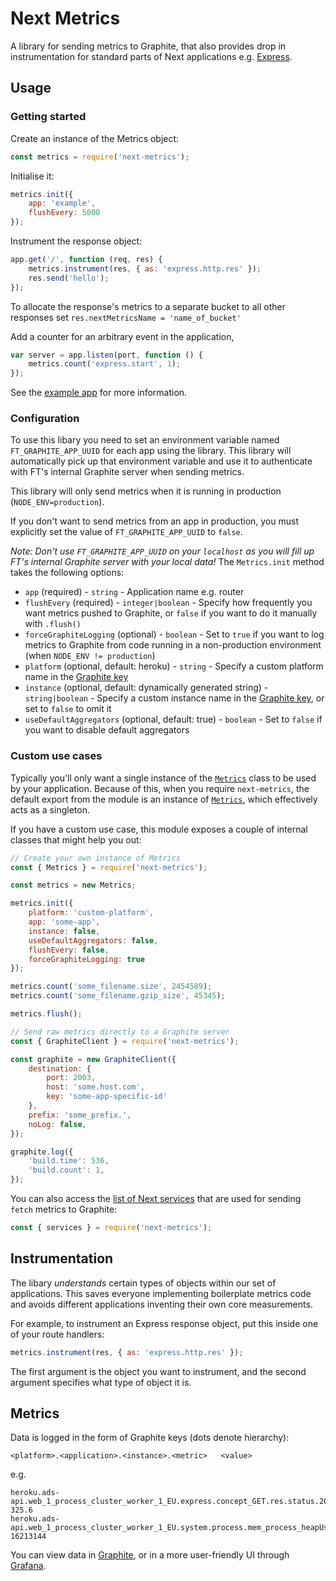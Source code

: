 # Next Metrics

A library for sending metrics to Graphite, that also provides drop in instrumentation for standard parts of Next applications e.g. [Express](https://expressjs.com/).

## Usage

### Getting started

Create an instance of the Metrics object:

```javascript
const metrics = require('next-metrics');
```

Initialise it:

```javascript
metrics.init({
    app: 'example',
    flushEvery: 5000
});
```

Instrument the response object:

```javascript
app.get('/', function (req, res) {
    metrics.instrument(res, { as: 'express.http.res' });
    res.send('hello');
});
```

To allocate the response's metrics to a separate bucket to all other responses set `res.nextMetricsName = 'name_of_bucket'`

Add a counter for an arbitrary event in the application,

```javascript
var server = app.listen(port, function () {
    metrics.count('express.start', 1);
});
```

See the [example app](./examples/app.js) for more information.

### Configuration

To use this libary you need to set an environment variable named
`FT_GRAPHITE_APP_UUID` for each app using the library. This library will automatically pick up that
environment variable and use it to authenticate with FT's internal
Graphite server when sending metrics.

This library will only send metrics when it is running in production
(`NODE_ENV=production`).

If you don't want to send metrics from an app in production, you must explicitly
set the value of `FT_GRAPHITE_APP_UUID` to `false`.

_Note: Don't use `FT_GRAPHITE_APP_UUID` on your `localhost` as you will fill up FT's internal Graphite server with your local data!_ 
The `Metrics.init` method takes the following options:

* `app` (required) - `string` - Application name e.g. router
* `flushEvery` (required) - `integer|boolean` - Specify how frequently you want metrics pushed to Graphite, or `false` if you want to do it manually with `.flush()`
* `forceGraphiteLogging` (optional) - `boolean` - Set to `true` if you want to log metrics to Graphite from code running in a non-production environment (when `NODE_ENV != production`)
* `platform` (optional, default: heroku) - `string` - Specify a custom platform name in the [Graphite key](#metrics)
* `instance` (optional, default: dynamically generated string) - `string|boolean` - Specify a custom instance name in the [Graphite key](#metrics), or set to `false` to omit it
* `useDefaultAggregators` (optional, default: true) - `boolean` - Set to `false` if you want to disable default aggregators

### Custom use cases

Typically you'll only want a single instance of the [`Metrics`](https://github.com/Financial-Times/next-metrics/blob/master/lib/metrics.js)
class to be used by your application. Because of this, when you
require `next-metrics`, the default export from the module is an
instance of [`Metrics`](https://github.com/Financial-Times/next-metrics/blob/master/lib/metrics.js),
which effectively acts as a singleton.

If you have a custom use case, this module exposes a couple of internal
classes that might help you out:

```javascript
// Create your own instance of Metrics
const { Metrics } = require('next-metrics');

const metrics = new Metrics;

metrics.init({
    platform: 'custom-platform',
    app: 'some-app',
    instance: false,
    useDefaultAggregators: false,
    flushEvery: false,
    forceGraphiteLogging: true
});

metrics.count('some_filename.size', 2454589);
metrics.count('some_filename.gzip_size', 45345);

metrics.flush();

// Send raw metrics directly to a Graphite server
const { GraphiteClient } = require('next-metrics');

const graphite = new GraphiteClient({
    destination: {
        port: 2003,
        host: 'some.host.com',
        key: 'some-app-specific-id'
    },
    prefix: 'some_prefix.',
    noLog: false,
});

graphite.log({
    'build.time': 536,
    'build.count': 1,
});
```

You can also access the [list of Next services](https://github.com/Financial-Times/next-metrics/blob/master/lib/metrics/services.js) that are used for sending
`fetch` metrics to Graphite:

```javascript
const { services } = require('next-metrics');
```

## Instrumentation

The libary _understands_ certain types of objects within our set of
applications. This saves everyone implementing boilerplate metrics code and
avoids different applications inventing their own core measurements.

For example, to instrument an Express response object, put this inside one of
your route handlers:

```javascript
metrics.instrument(res, { as: 'express.http.res' });
```

The first argument is the object you want to instrument, and the second
argument specifies what type of object it is.

## Metrics

Data is logged in the form of Graphite keys (dots denote hierarchy):

```
<platform>.<application>.<instance>.<metric>   <value>
```

e.g.

```
heroku.ads-api.web_1_process_cluster_worker_1_EU.express.concept_GET.res.status.200.time.sum 325.6
heroku.ads-api.web_1_process_cluster_worker_1_EU.system.process.mem_process_heapUsed 16213144
```

You can view data in [Graphite](http://graphite.ft.com/), or in a more user-friendly UI through [Grafana](http://grafana.ft.com).
